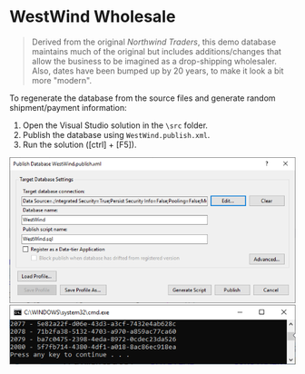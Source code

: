 # WestWind Wholesale

> Derived from the original *Northwind Traders*, this demo database maintains much of the original but includes additions/changes that allow the business to be imagined as a drop-shipping wholesaler. Also, dates have been bumped up by 20 years, to make it look a bit more "modern".

To regenerate the database from the source files and generate random shipment/payment information:

1. Open the Visual Studio solution in the `\src` folder.
1. Publish the database using `WestWind.publish.xml`.
1. Run the solution ([ctrl] + [F5]).

![Publish](./src/PublishWestWind.png)
![Run](./src/Ctrl+F5.png)
